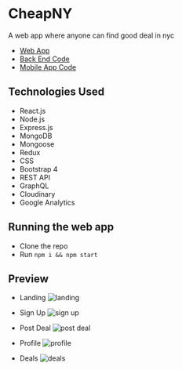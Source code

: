 # CheapNY
A web app where anyone can find good deal in nyc

- [Web App](https://realcheapny.netlify.app/)
- [Back End Code](https://github.com/ysongh/CheapNYC-Server)
- [Mobile App Code](https://github.com/ysongh/CheapNYC-App)

## Technologies Used
- React.js
- Node.js
- Express.js
- MongoDB
- Mongoose
- Redux
- CSS
- Bootstrap 4
- REST API
- GraphQL
- Cloudinary
- Google Analytics

## Running the web app
- Clone the repo
- Run `npm i && npm start`

## Preview
- Landing
![landing](https://res.cloudinary.com/ysongit/image/upload/v1581730000/project/Screen_Shot_2020-02-14_at_8.25.52_PM_oi1lpc.png "Landing")

- Sign Up
![sign up](https://res.cloudinary.com/ysongit/image/upload/v1581730312/project/Screen_Shot_2020-02-14_at_8.31.41_PM_rjqvoc.png "Sign Up")

- Post Deal
![post deal](https://res.cloudinary.com/ysongit/image/upload/v1581730416/project/Screen_Shot_2020-02-14_at_8.33.26_PM_c8bbhr.png "Post Deal")

- Profile
![profile](https://res.cloudinary.com/ysongit/image/upload/v1581730623/project/Screen_Shot_2020-02-14_at_8.36.52_PM_nrfuer.png "Profile")

- Deals
![deals](https://res.cloudinary.com/ysongit/image/upload/v1581730724/project/Screen_Shot_2020-02-14_at_8.38.34_PM_o5fdls.png "Deals")